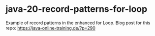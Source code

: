 # java-20-record-patterns-for-loop
Example of record patterns in the enhanced for Loop. Blog post for this repo: https://java-online-training.de/?p=290
